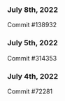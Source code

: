### July 8th, 2022

Commit #138932

### July 5th, 2022

Commit #314353


### July 4th, 2022

Commit #72281
